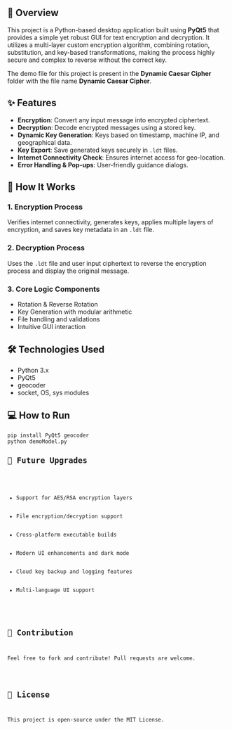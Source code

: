 <h2>📖 Overview</h2>
<p>This project is a Python-based desktop application built using <strong>PyQt5</strong> that provides a simple yet robust GUI for text encryption and decryption. It utilizes a multi-layer custom encryption algorithm, combining rotation, substitution, and key-based transformations, making the process highly secure and complex to reverse without the correct key.</p>
<p>The demo file for this project is present in the <strong>Dynamic Caesar Cipher</strong> folder with the file name <strong>Dynamic Caesar Cipher</strong>.</p>

<h2>✨ Features</h2>
<ul>
    <li><strong>Encryption</strong>: Convert any input message into encrypted ciphertext.</li>
    <li><strong>Decryption</strong>: Decode encrypted messages using a stored key.</li>
    <li><strong>Dynamic Key Generation</strong>: Keys based on timestamp, machine IP, and geographical data.</li>
    <li><strong>Key Export</strong>: Save generated keys securely in <code>.ldt</code> files.</li>
    <li><strong>Internet Connectivity Check</strong>: Ensures internet access for geo-location.</li>
    <li><strong>Error Handling & Pop-ups</strong>: User-friendly guidance dialogs.</li>
</ul>

<h2>🔎 How It Works</h2>
<h3>1. Encryption Process</h3>
<p>Verifies internet connectivity, generates keys, applies multiple layers of encryption, and saves key metadata in an <code>.ldt</code> file.</p>

<h3>2. Decryption Process</h3>
<p>Uses the <code>.ldt</code> file and user input ciphertext to reverse the encryption process and display the original message.</p>

<h3>3. Core Logic Components</h3>
<ul>
    <li>Rotation & Reverse Rotation</li>
    <li>Key Generation with modular arithmetic</li>
    <li>File handling and validations</li>
    <li>Intuitive GUI interaction</li>
</ul>

<h2>🛠 Technologies Used</h2>
<ul>
    <li>Python 3.x</li>
    <li>PyQt5</li>
    <li>geocoder</li>
    <li>socket, OS, sys modules</li>
</ul>

<h2>💻 How to Run</h2>
<pre><code>pip install PyQt5 geocoder
python demoModel.py
<h2>🚀 Future Upgrades</h2>
<ul>
    <li>Support for AES/RSA encryption layers</li>
    <li>File encryption/decryption support</li>
    <li>Cross-platform executable builds</li>
    <li>Modern UI enhancements and dark mode</li>
    <li>Cloud key backup and logging features</li>
    <li>Multi-language UI support</li>
</ul>

<h2>🙌 Contribution</h2>
<p>Feel free to fork and contribute! Pull requests are welcome.</p>

<h2>📃 License</h2>
<p>This project is open-source under the MIT License.</p>
